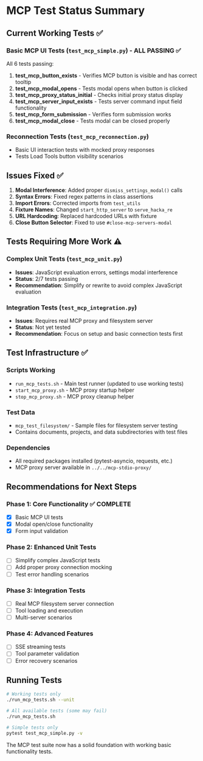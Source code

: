 # MCP Test Status Summary

## Current Working Tests ✅

### Basic MCP UI Tests (`test_mcp_simple.py`) - ALL PASSING ✅
All 6 tests passing:
1. **test_mcp_button_exists** - Verifies MCP button is visible and has correct tooltip
2. **test_mcp_modal_opens** - Tests modal opens when button is clicked
3. **test_mcp_proxy_status_initial** - Checks initial proxy status display
4. **test_mcp_server_input_exists** - Tests server command input field functionality
5. **test_mcp_form_submission** - Verifies form submission works
6. **test_mcp_modal_close** - Tests modal can be closed properly

### Reconnection Tests (`test_mcp_reconnection.py`)
- Basic UI interaction tests with mocked proxy responses
- Tests Load Tools button visibility scenarios

## Issues Fixed ✅

1. **Modal Interference**: Added proper `dismiss_settings_modal()` calls
2. **Syntax Errors**: Fixed regex patterns in class assertions  
3. **Import Errors**: Corrected imports from `test_utils`
4. **Fixture Names**: Changed `start_http_server` to `serve_hacka_re`
5. **URL Hardcoding**: Replaced hardcoded URLs with fixture
6. **Close Button Selector**: Fixed to use `#close-mcp-servers-modal`

## Tests Requiring More Work ⚠️

### Complex Unit Tests (`test_mcp_unit.py`)
- **Issues**: JavaScript evaluation errors, settings modal interference
- **Status**: 2/7 tests passing
- **Recommendation**: Simplify or rewrite to avoid complex JavaScript evaluation

### Integration Tests (`test_mcp_integration.py`)
- **Issues**: Requires real MCP proxy and filesystem server
- **Status**: Not yet tested
- **Recommendation**: Focus on setup and basic connection tests first

## Test Infrastructure ✅

### Scripts Working
- `run_mcp_tests.sh` - Main test runner (updated to use working tests)
- `start_mcp_proxy.sh` - MCP proxy startup helper
- `stop_mcp_proxy.sh` - MCP proxy cleanup helper

### Test Data
- `mcp_test_filesystem/` - Sample files for filesystem server testing
- Contains documents, projects, and data subdirectories with test files

### Dependencies
- All required packages installed (pytest-asyncio, requests, etc.)
- MCP proxy server available in `../../mcp-stdio-proxy/`

## Recommendations for Next Steps

### Phase 1: Core Functionality ✅ COMPLETE
- [x] Basic MCP UI tests
- [x] Modal open/close functionality
- [x] Form input validation

### Phase 2: Enhanced Unit Tests
- [ ] Simplify complex JavaScript tests
- [ ] Add proper proxy connection mocking
- [ ] Test error handling scenarios

### Phase 3: Integration Tests  
- [ ] Real MCP filesystem server connection
- [ ] Tool loading and execution
- [ ] Multi-server scenarios

### Phase 4: Advanced Features
- [ ] SSE streaming tests
- [ ] Tool parameter validation
- [ ] Error recovery scenarios

## Running Tests

```bash
# Working tests only
./run_mcp_tests.sh --unit

# All available tests (some may fail)
./run_mcp_tests.sh

# Simple tests only
pytest test_mcp_simple.py -v
```

The MCP test suite now has a solid foundation with working basic functionality tests.